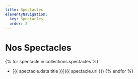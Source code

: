 ```yaml
---
title: Spectacles
eleventyNavigation:
  key: Spectacles
  order: 2
---
```


# Nos Spectacles

{% for spectacle in collections.spectacles %}
- [{{ spectacle.data.title }}]({{ spectacle.url }})
{% endfor %}
